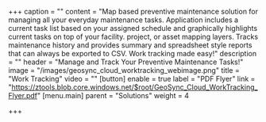 +++
caption = ""
content = "Map based preventive maintenance solution for managing all your everyday maintenance tasks. Application includes a current task list based on your assigned schedule and graphically highlights current tasks on top of your facility. project, or asset mapping layers.  Tracks maintenance history and provides summary and spreadsheet style reports that can always be exported to CSV.  Work tracking made easy!"
description = ""
header = "Manage and Track Your Preventive Maintenance Tasks!"
image = "/images/geosync_cloud_worktracking_webimage.png"
title = "Work Tracking"
video = ""
[button]
enable = true
label = "PDF Flyer"
link = "https://ztools.blob.core.windows.net/$root/GeoSync_Cloud_WorkTracking_Flyer.pdf"
[menu.main]
parent = "Solutions"
weight = 4

+++

